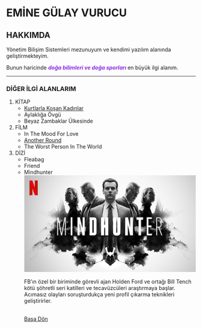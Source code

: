 <!-- AD-SOYAD BİLGİSİ YAZINIZ-->
<h1> EMİNE GÜLAY VURUCU</h1>

<h2 id="header">HAKKIMDA</h2>
<!-- Kişisel Bilgi ve İlgi Alanları Yazılabilir -->
<p>Yönetim Bilişim Sistemleri mezunuyum ve kendimi yazılım alanında geliştirmekteyim.</p>
<p>Bunun haricinde <span style="color:blueviolet "><em><strong>doğa bilimleri ve doğa sporları </strong></em></span>en büyük ilgi alanım.</p> 
<hr></hr>
<h3>DİĞER İLGİ ALANLARIM</h3>
 <ol>
    <li>KİTAP
         <ul>
              <li><a href="https://www.goodreads.com/book/show/18276483-kurtlarla-ko-an-kad-nlar?from_search=true&from_srp=true&qid=6dOHwX6smU&rank=1" target="_blank">Kurtlarla Koşan Kadınlar</a></li>
              <li>Aylaklığa Övgü</li>
              <li>Beyaz Zambaklar Ülkesinde</li>

</ul>
</li>
 

<li>FİLM
          <ul>
              <li>In The Mood For Love</li>
              <li><a href="https://www.imdb.com/title/tt10288566/" target="_blank">Another Round</a></li>
              <li>The Worst Person In The World</li>

</ul>
     </li>
    <li>DİZİ
           <ul>
            <li>Fleabag</li>
            <li>Friend</li>
            <li>Mindhunter
               <br> <a href="https://www.imdb.com/title/tt5290382/" target="_blank"><img src="mh.jpg"> </a></br>
               <p><footer>FB’ın özel bir biriminde görevli ajan Holden Ford ve ortağı Bill Tench kötü şöhretli seri katilleri ve tecavüzcüleri araştırmaya başlar.   Acımasız olayları soruşturdukça yeni profil çıkarma teknikleri geliştirirler. </footer></p>
                <br> <a href="#header">Başa Dön </a></br>
            </li>   
            </ul>
        </li>   
    </ol>         







           
          
  


